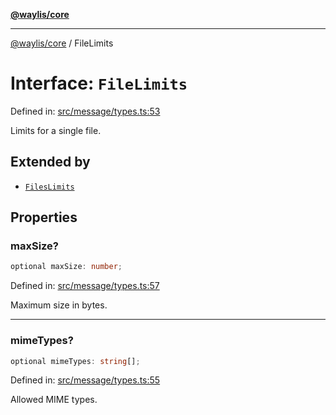 [**@waylis/core**](../index.md)

***

[@waylis/core](../index.md) / FileLimits

# Interface: `FileLimits`

Defined in: [src/message/types.ts:53](https://github.com/waylis/core/blob/ec4e52cc907d26692651cc5868e974b2792624f2/src/message/types.ts#L53)

Limits for a single file.

## Extended by

- [`FilesLimits`](FilesLimits.md)

## Properties

### maxSize?

```ts
optional maxSize: number;
```

Defined in: [src/message/types.ts:57](https://github.com/waylis/core/blob/ec4e52cc907d26692651cc5868e974b2792624f2/src/message/types.ts#L57)

Maximum size in bytes.

***

### mimeTypes?

```ts
optional mimeTypes: string[];
```

Defined in: [src/message/types.ts:55](https://github.com/waylis/core/blob/ec4e52cc907d26692651cc5868e974b2792624f2/src/message/types.ts#L55)

Allowed MIME types.
